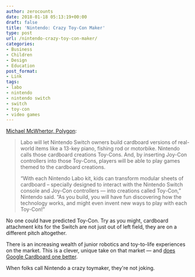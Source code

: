 ```yaml
---
author: zerocounts
date: 2018-01-18 05:13:19+00:00
draft: false
title: 'Nintendo: Crazy Toy-Con Maker'
type: post
url: /nintendo-crazy-toy-con-maker/
categories:
- Business
- Children
- Design
- Education
post_format:
- Link
tags:
- labo
- nintendo
- nintendo switch
- switch
- toy-con
- video games
---
```


[Michael McWhertor, Polygon](https://www.polygon.com/2018/1/17/16902886/nintendo-switch-labo-cardboard-toy-con-price-release-date-trailer):


<blockquote>Labo will let Nintendo Switch owners build cardboard versions of real-world items like a 13-key piano, fishing rod or motorbike. Nintendo calls those cardboard creations Toy-Cons. And, by inserting Joy-Con controllers into those Toy-Cons, players will be able to play games themed to the cardboard creations.

“With each Nintendo Labo kit, kids can transform modular sheets of cardboard – specially designed to interact with the Nintendo Switch console and Joy-Con controllers — into creations called Toy-Con,” Nintendo said. “As you build, you will have fun discovering how the technology works, and might even invent new ways to play with each Toy-Con!"

</blockquote>

No one could have predicted Toy-Con. Try as you might, cardboard attachment kits for the Switch are not just out of left field, they are on a different pitch altogether.

There is an increasing wealth of junior robotics and toy-to-life experiences on the market. This is a clever, unique take on that market — and [does Google Cardboard one better](https://twitter.com/_kylestarr/status/953752861698961408).

When folks call Nintendo a crazy toymaker, they're not joking.
